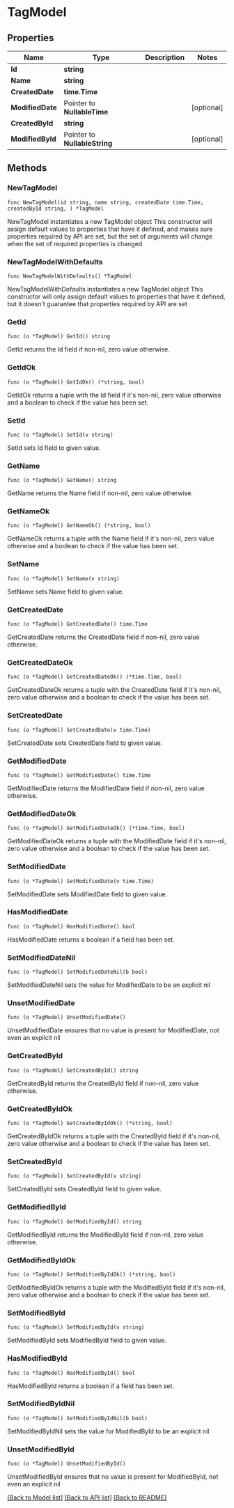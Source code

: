 # TagModel

## Properties

Name | Type | Description | Notes
------------ | ------------- | ------------- | -------------
**Id** | **string** |  | 
**Name** | **string** |  | 
**CreatedDate** | **time.Time** |  | 
**ModifiedDate** | Pointer to **NullableTime** |  | [optional] 
**CreatedById** | **string** |  | 
**ModifiedById** | Pointer to **NullableString** |  | [optional] 

## Methods

### NewTagModel

`func NewTagModel(id string, name string, createdDate time.Time, createdById string, ) *TagModel`

NewTagModel instantiates a new TagModel object
This constructor will assign default values to properties that have it defined,
and makes sure properties required by API are set, but the set of arguments
will change when the set of required properties is changed

### NewTagModelWithDefaults

`func NewTagModelWithDefaults() *TagModel`

NewTagModelWithDefaults instantiates a new TagModel object
This constructor will only assign default values to properties that have it defined,
but it doesn't guarantee that properties required by API are set

### GetId

`func (o *TagModel) GetId() string`

GetId returns the Id field if non-nil, zero value otherwise.

### GetIdOk

`func (o *TagModel) GetIdOk() (*string, bool)`

GetIdOk returns a tuple with the Id field if it's non-nil, zero value otherwise
and a boolean to check if the value has been set.

### SetId

`func (o *TagModel) SetId(v string)`

SetId sets Id field to given value.


### GetName

`func (o *TagModel) GetName() string`

GetName returns the Name field if non-nil, zero value otherwise.

### GetNameOk

`func (o *TagModel) GetNameOk() (*string, bool)`

GetNameOk returns a tuple with the Name field if it's non-nil, zero value otherwise
and a boolean to check if the value has been set.

### SetName

`func (o *TagModel) SetName(v string)`

SetName sets Name field to given value.


### GetCreatedDate

`func (o *TagModel) GetCreatedDate() time.Time`

GetCreatedDate returns the CreatedDate field if non-nil, zero value otherwise.

### GetCreatedDateOk

`func (o *TagModel) GetCreatedDateOk() (*time.Time, bool)`

GetCreatedDateOk returns a tuple with the CreatedDate field if it's non-nil, zero value otherwise
and a boolean to check if the value has been set.

### SetCreatedDate

`func (o *TagModel) SetCreatedDate(v time.Time)`

SetCreatedDate sets CreatedDate field to given value.


### GetModifiedDate

`func (o *TagModel) GetModifiedDate() time.Time`

GetModifiedDate returns the ModifiedDate field if non-nil, zero value otherwise.

### GetModifiedDateOk

`func (o *TagModel) GetModifiedDateOk() (*time.Time, bool)`

GetModifiedDateOk returns a tuple with the ModifiedDate field if it's non-nil, zero value otherwise
and a boolean to check if the value has been set.

### SetModifiedDate

`func (o *TagModel) SetModifiedDate(v time.Time)`

SetModifiedDate sets ModifiedDate field to given value.

### HasModifiedDate

`func (o *TagModel) HasModifiedDate() bool`

HasModifiedDate returns a boolean if a field has been set.

### SetModifiedDateNil

`func (o *TagModel) SetModifiedDateNil(b bool)`

 SetModifiedDateNil sets the value for ModifiedDate to be an explicit nil

### UnsetModifiedDate
`func (o *TagModel) UnsetModifiedDate()`

UnsetModifiedDate ensures that no value is present for ModifiedDate, not even an explicit nil
### GetCreatedById

`func (o *TagModel) GetCreatedById() string`

GetCreatedById returns the CreatedById field if non-nil, zero value otherwise.

### GetCreatedByIdOk

`func (o *TagModel) GetCreatedByIdOk() (*string, bool)`

GetCreatedByIdOk returns a tuple with the CreatedById field if it's non-nil, zero value otherwise
and a boolean to check if the value has been set.

### SetCreatedById

`func (o *TagModel) SetCreatedById(v string)`

SetCreatedById sets CreatedById field to given value.


### GetModifiedById

`func (o *TagModel) GetModifiedById() string`

GetModifiedById returns the ModifiedById field if non-nil, zero value otherwise.

### GetModifiedByIdOk

`func (o *TagModel) GetModifiedByIdOk() (*string, bool)`

GetModifiedByIdOk returns a tuple with the ModifiedById field if it's non-nil, zero value otherwise
and a boolean to check if the value has been set.

### SetModifiedById

`func (o *TagModel) SetModifiedById(v string)`

SetModifiedById sets ModifiedById field to given value.

### HasModifiedById

`func (o *TagModel) HasModifiedById() bool`

HasModifiedById returns a boolean if a field has been set.

### SetModifiedByIdNil

`func (o *TagModel) SetModifiedByIdNil(b bool)`

 SetModifiedByIdNil sets the value for ModifiedById to be an explicit nil

### UnsetModifiedById
`func (o *TagModel) UnsetModifiedById()`

UnsetModifiedById ensures that no value is present for ModifiedById, not even an explicit nil

[[Back to Model list]](../README.md#documentation-for-models) [[Back to API list]](../README.md#documentation-for-api-endpoints) [[Back to README]](../README.md)


